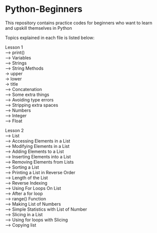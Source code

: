 # Python-Beginners
This repository contains practice codes for beginners who want to learn and upskill themselves in Python

Topics explained in each file is listed below:   

Lesson 1  
--> print()  
--> Variables  
--> Strings  
--> String Methods  
-> upper  
-> lower  
-> title  
--> Concatenation  
--> Some extra things  
--> Avoiding type errors  
--> Stripping extra spaces  
--> Numbers  
--> Integer  
--> Float  

Lesson 2  
--> List  
--> Accessing Elements in a List  
--> Modifying Elements in a List  
--> Adding Elements to a List  
--> Inserting Elements into a List  
--> Removing Elements from Lists  
--> Sorting a List  
--> Printing a List in Reverse Order  
--> Length of the List  
--> Reverse Indexing  
--> Using For Loops On List  
--> After a for loop  
--> range() Function  
--> Making List of Numbers  
--> Simple Statistics with List of Number  
--> Slicing in a List  
--> Using for loops with Slicing  
--> Copying list  
